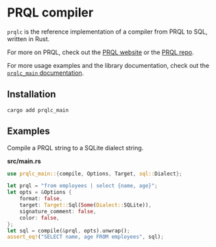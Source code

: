 # PRQL compiler

`prqlc` is the reference implementation of a compiler from PRQL to SQL, written
in Rust.

For more on PRQL, check out the [PRQL website](https://prql-lang.org) or the
[PRQL repo](https://github.com/PRQL/prql).

For more usage examples and the library documentation, check out the
[`prqlc_main` documentation](https://docs.rs/prqlc_main/latest/prql_compiler/).

## Installation

```shell
cargo add prqlc_main
```

## Examples

Compile a PRQL string to a SQLite dialect string.

**src/main.rs**

```rust
use prqlc_main::{compile, Options, Target, sql::Dialect};

let prql = "from employees | select {name, age}";
let opts = &Options {
    format: false,
    target: Target::Sql(Some(Dialect::SQLite)),
    signature_comment: false,
    color: false,
};
let sql = compile(&prql, opts).unwrap();
assert_eq!("SELECT name, age FROM employees", sql);
```
